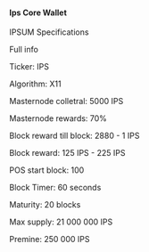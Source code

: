 #### Ips Core Wallet

IPSUM Specifications

Full info

Ticker: IPS

Algorithm: X11

Masternode colletral: 5000 IPS

Masternode rewards: 70%

Block reward till block: 2880 - 1 IPS

Block reward: 125 IPS - 225 IPS

POS start block: 100

Block Timer: 60 seconds

Maturity: 20 blocks

Max supply: 21 000 000 IPS

Premine: 250 000 IPS
